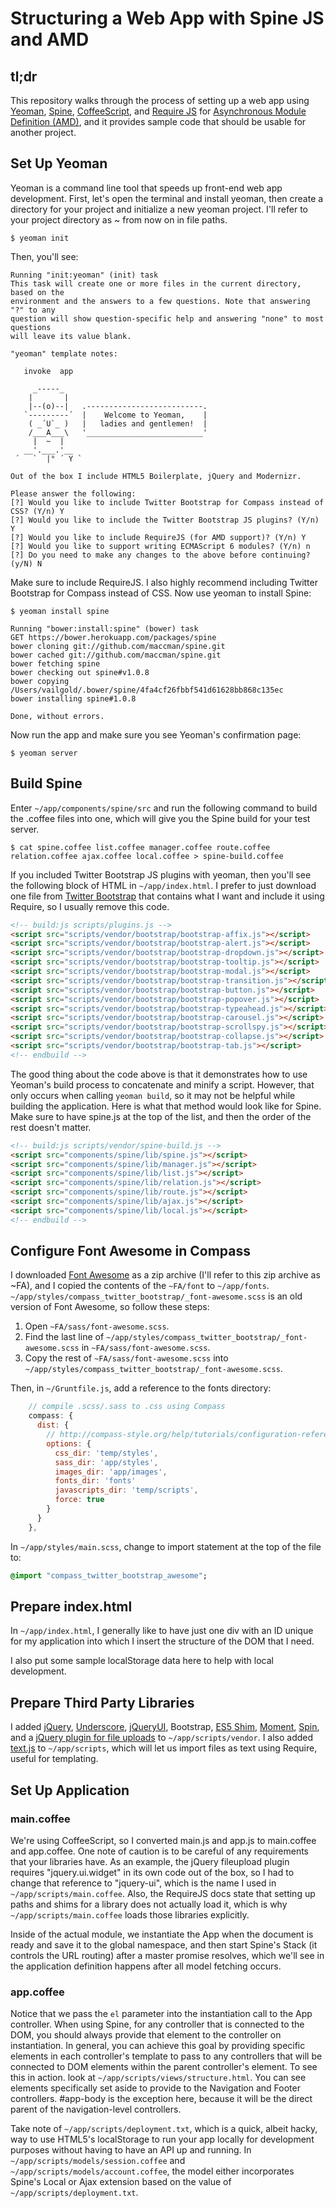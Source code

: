 # Structuring a Web App with Spine JS and AMD

## tl;dr

This repository walks through the process of setting up a web app using [Yeoman](http://yeoman.io), [Spine](http://spinejs.com), [CoffeeScript](http://coffeescript.org), and [Require JS](http://requirejs.org/) for [Asynchronous Module Definition (AMD)](https://github.com/amdjs/amdjs-api/wiki/AMD), and it provides sample code that should be usable for another project.

## Set Up Yeoman

Yeoman is a command line tool that speeds up front-end web app development. First, let's open the terminal and install yeoman, then create a directory for your project and initialize a new yeoman project. I'll refer to your project directory as ~ from now on in file paths. 

```shell
$ yeoman init
```
Then, you'll see:

```shell
Running "init:yeoman" (init) task
This task will create one or more files in the current directory, based on the
environment and the answers to a few questions. Note that answering "?" to any
question will show question-specific help and answering "none" to most questions
will leave its value blank.

"yeoman" template notes:

   invoke  app

     _-----_
    |       |
    |--(o)--|   .--------------------------.
   `---------´  |    Welcome to Yeoman,    |
    ( _´U`_ )   |   ladies and gentlemen!  |
    /___A___\   '__________________________'
     |  ~  |
   __'.___.'__
 ´   `  |° ´ Y `

Out of the box I include HTML5 Boilerplate, jQuery and Modernizr.

Please answer the following:
[?] Would you like to include Twitter Bootstrap for Compass instead of CSS? (Y/n) Y
[?] Would you like to include the Twitter Bootstrap JS plugins? (Y/n) Y
[?] Would you like to include RequireJS (for AMD support)? (Y/n) Y
[?] Would you like to support writing ECMAScript 6 modules? (Y/n) n
[?] Do you need to make any changes to the above before continuing? (y/N) N
```

Make sure to include RequireJS. I also highly recommend including Twitter Bootstrap for Compass instead of CSS. Now use yeoman to install Spine:

```shell
$ yeoman install spine
```

```shell
Running "bower:install:spine" (bower) task
GET https://bower.herokuapp.com/packages/spine
bower cloning git://github.com/maccman/spine.git
bower cached git://github.com/maccman/spine.git
bower fetching spine
bower checking out spine#v1.0.8
bower copying /Users/vailgold/.bower/spine/4fa4cf26fbbf541d61628bb868c135ec
bower installing spine#1.0.8

Done, without errors.
```

Now run the app and make sure you see Yeoman's confirmation page:

```shell
$ yeoman server
```

## Build Spine

Enter `~/app/components/spine/src` and run the following command to build the .coffee files into one, which will give you the Spine build for your test server.

```shell
$ cat spine.coffee list.coffee manager.coffee route.coffee relation.coffee ajax.coffee local.coffee > spine-build.coffee
```

If you included Twitter Bootstrap JS plugins with yeoman, then you'll see the following block of HTML in `~/app/index.html`. I prefer to just download one file from [Twitter Bootstrap](http://twitter.github.com/bootstrap/) that contains what I want and include it using Require, so I usually remove this code.

```html
<!-- build:js scripts/plugins.js -->
<script src="scripts/vendor/bootstrap/bootstrap-affix.js"></script>
<script src="scripts/vendor/bootstrap/bootstrap-alert.js"></script>
<script src="scripts/vendor/bootstrap/bootstrap-dropdown.js"></script>
<script src="scripts/vendor/bootstrap/bootstrap-tooltip.js"></script>
<script src="scripts/vendor/bootstrap/bootstrap-modal.js"></script>
<script src="scripts/vendor/bootstrap/bootstrap-transition.js"></script>
<script src="scripts/vendor/bootstrap/bootstrap-button.js"></script>
<script src="scripts/vendor/bootstrap/bootstrap-popover.js"></script>
<script src="scripts/vendor/bootstrap/bootstrap-typeahead.js"></script>
<script src="scripts/vendor/bootstrap/bootstrap-carousel.js"></script>
<script src="scripts/vendor/bootstrap/bootstrap-scrollspy.js"></script>
<script src="scripts/vendor/bootstrap/bootstrap-collapse.js"></script>
<script src="scripts/vendor/bootstrap/bootstrap-tab.js"></script>
<!-- endbuild -->
```

The good thing about the code above is that it demonstrates how to use Yeoman's build process to concatenate and minify a script. However, that only occurs when calling `yeoman build`, so it may not be helpful while building the application. Here is what that method would look like for Spine. Make sure to have spine.js at the top of the list, and then the order of the rest doesn't matter.

```html
<!-- build:js scripts/vendor/spine-build.js -->
<script src="components/spine/lib/spine.js"></script>
<script src="components/spine/lib/manager.js"></script>
<script src="components/spine/lib/list.js"></script>
<script src="components/spine/lib/relation.js"></script>
<script src="components/spine/lib/route.js"></script>
<script src="components/spine/lib/ajax.js"></script>
<script src="components/spine/lib/local.js"></script>
<!-- endbuild -->
```

## Configure Font Awesome in Compass

I downloaded [Font Awesome](http://fortawesome.github.com/Font-Awesome/) as a zip archive (I'll refer to this zip archive as ~FA), and I copied the contents of the `~FA/font` to `~/app/fonts`. `~/app/styles/compass_twitter_bootstrap/_font-awesome.scss` is an old version of Font Awesome, so follow these steps:

1. Open `~FA/sass/font-awesome.scss`.
2. Find the last line of `~/app/styles/compass_twitter_bootstrap/_font-awesome.scss` in `~FA/sass/font-awesome.scss`.
3. Copy the rest of `~FA/sass/font-awesome.scss` into `~/app/styles/compass_twitter_bootstrap/_font-awesome.scss`.

Then, in `~/Gruntfile.js`, add a reference to the fonts directory:

```javascript
    // compile .scss/.sass to .css using Compass
    compass: {
      dist: {
        // http://compass-style.org/help/tutorials/configuration-reference/#configuration-properties
        options: {
          css_dir: 'temp/styles',
          sass_dir: 'app/styles',
          images_dir: 'app/images',
          fonts_dir: 'fonts'
          javascripts_dir: 'temp/scripts',
          force: true
        }
      }
    },
```

In `~/app/styles/main.scss`, change to import statement at the top of the file to:

```sass
@import "compass_twitter_bootstrap_awesome";
```

## Prepare index.html

In `~/app/index.html`, I generally like to have just one div with an ID unique for my application into which I insert the structure of the DOM that I need.

I also put some sample localStorage data here to help with local development.

## Prepare Third Party Libraries

I added [jQuery](http://jquery.com/), [Underscore](http://underscorejs.org/), [jQueryUI](http://jqueryui.com/), Bootstrap, [ES5 Shim](https://github.com/kriskowal/es5-shim), [Moment](http://momentjs.com/), [Spin](http://fgnass.github.com/spin.js/), and a [jQuery plugin for file uploads](https://github.com/blueimp/jQuery-File-Upload) to `~/app/scripts/vendor`. I also added [text.js](http://github.com/requirejs/text) to `~/app/scripts`, which will let us import files as text using Require, useful for templating.

## Set Up Application

### main.coffee

We're using CoffeeScript, so I converted main.js and app.js to main.coffee and app.coffee. One note of caution is to be careful of any requirements that your libraries have. As an example, the jQuery fileupload plugin requires "jquery.ui.widget" in its own code out of the box, so I had to change that reference to "jquery-ui", which is the name I used in `~/app/scripts/main.coffee`. Also, the RequireJS docs state that setting up paths and shims for a library does not actually load it, which is why `~/app/scripts/main.coffee` loads those libraries explicitly.

Inside of the actual module, we instantiate the App when the document is ready and save it to the global namespace, and then start Spine's Stack (it controls the URL routing) after a master promise resolves, which we'll see in the application definition happens after all model fetching occurs.

### app.coffee

Notice that we pass the `el` parameter into the instantiation call to the App controller. When using Spine, for any controller that is connected to the DOM, you should always provide that element to the controller on instantiation. In general, you can achieve this goal by providing specific elements in each controller's template to pass to any controllers that will be connected to DOM elements within the parent controller's element. To see this in action. look at `~/app/scripts/views/structure.html`. You can see elements specifically set aside to provide to the Navigation and Footer controllers. #app-body is the exception here, because it will be the direct parent of the navigation-level controllers.

Take note of `~/app/scripts/deployment.txt`, which is a quick, albeit hacky, way to use HTML5's localStorage to run your app locally for development purposes without having to have an API up and running. In `~/app/scripts/models/session.coffee` and `~/app/scripts/models/account.coffee`, the model either incorporates Spine's Local or Ajax extension based on the value of `~/app/scripts/deployment.txt`.
